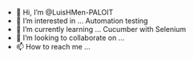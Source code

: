 - 👋 Hi, I’m @LuisHMen-PALOIT
- 👀 I’m interested in ... Automation testing
- 🌱 I’m currently learning ... Cucumber with Selenium
- 💞️ I’m looking to collaborate on ...
- 📫 How to reach me ...

<!---
LuisHMen-PALOIT/LuisHMen-PALOIT is a ✨ special ✨ repository because its `README.md` (this file) appears on your GitHub profile.
You can click the Preview link to take a look at your changes.
--->

